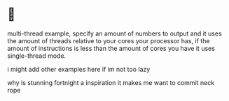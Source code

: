 # :clap:

multi-thread example, specify an amount of numbers to output and it uses the amount of threads relative to your cores your processor has, if the amount of instructions is less than the amount of cores you have it uses single-thread mode.

i might add other examples here if im not too lazy

why is stunning fortnight a inspiration it makes me want to commit neck rope
